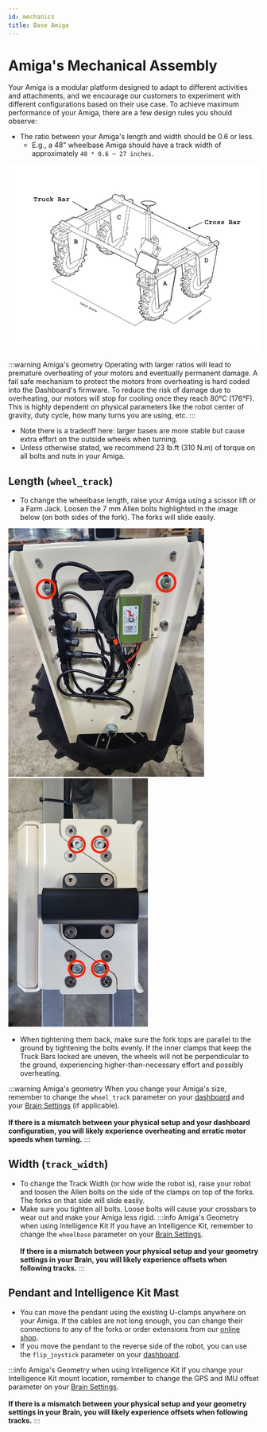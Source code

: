 ```yaml
---
id: mechanics
title: Base Amiga
---
```


# Amiga's Mechanical Assembly

Your Amiga is a modular platform designed to adapt to different activities and attachments, and we
encourage our customers to experiment with different configurations based on their use case. To
achieve maximum performance of your Amiga, there are a few design rules you should observe:

* The ratio between your Amiga's length and width should be 0.6 or less.
  * E.g., a 48" wheelbase Amiga should have a track width of approximately `48 * 0.6 ~ 27 inches`.

![image of Amiga schematics](./assets/amiga_draw.png)

:::warning Amiga's geometry
Operating with larger ratios will lead to premature overheating of your motors and eventually
permanent damage. A fail safe mechanism to protect the motors from overheating is hard coded into
the Dashboard's firmware. To reduce the risk of damage due to overheating, our motors will stop for
cooling once they reach 80°C (176°F). This is highly dependent on physical parameters like the robot
center of gravity, duty cycle, how many turns you are using, etc.
:::

* Note there is a tradeoff here: larger bases are more stable but cause extra effort on the outside
wheels when turning.
* Unless otherwise stated, we recommend 23 lb.ft (310 N.m) of torque on all bolts and nuts in your
Amiga.

## Length (`wheel_track`)

* To change the wheelbase length, raise your Amiga using a scissor lift or a Farm Jack. Loosen the
7 mm Allen bolts highlighted in the image below (on both sides of the fork). The forks will slide
easily.

![image of a fork panel open](./assets/open_panel_view.jpeg) ![image of a fork from the top](./assets/fork_top.jpeg)

* When tightening them back, make sure the fork tops are parallel to the ground by tightening the
bolts evenly. If the inner clamps that keep the Truck Bars locked are uneven, the wheels will not be
perpendicular to the ground, experiencing higher-than-necessary effort and possibly overheating.

:::warning Amiga's geometry
When you change your Amiga's size, remember to change the `wheel_track` parameter on your
[dashboard](../dashboard/dashboard-user-guide#configuration-settings) and your
[Brain Settings](../apps/launcher/#robot-geometry) (if applicable).<br/><br/>
**If there is a mismatch between your physical setup and your dashboard configuration, you will
likely experience overheating and erratic motor speeds when turning.**
:::

## Width (`track_width`)

* To change the Track Width (or how wide the robot is), raise your robot and loosen the Allen bolts
on the side of the clamps on top of the forks. The forks on that side will slide easily.
* Make sure you tighten all bolts. Loose bolts will cause your crossbars to wear out and make your
Amiga less rigid.
:::info Amiga's Geometry when using Intelligence Kit
If you have an Intelligence Kit, remember to change the `wheelbase` parameter on your
[Brain Settings](../apps/launcher/#robot-geometry).<br/><br/>
**If there is a mismatch between your physical setup and your geometry settings in your Brain, you
will likely experience offsets when following tracks.**
:::

## Pendant and Intelligence Kit Mast

* You can move the pendant using the existing U-clamps anywhere on your Amiga. If the cables are
not long enough, you can change their connections to any of the forks or order extensions from
our [online shop](https://farm-ng.com/products/la-maquina-amiga).
* If you move the pendant to the reverse side of the robot, you can use the `flip_joystick`
parameter on your [dashboard](../dashboard/dashboard-user-guide#configuration-settings).

:::info Amiga's Geometry when using Intelligence Kit
If you change your Intelligence Kit mount location, remember to change the GPS and IMU offset
parameter on your [Brain Settings](../apps/launcher/#robot-geometry).<br/><br/>
**If there is a mismatch between your physical setup and your geometry settings in your Brain, you
will likely experience offsets when following tracks.**
:::
